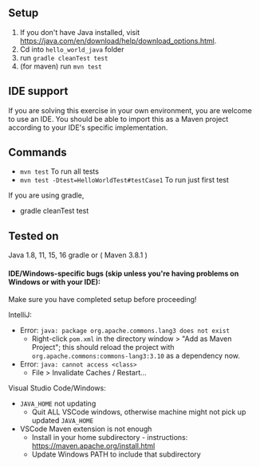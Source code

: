 ## Setup
1. If you don't have Java installed, visit https://java.com/en/download/help/download_options.html.
2. Cd into `hello_world_java` folder
3. run `gradle cleanTest test`
4. (for maven) run `mvn test`

## IDE support
If you are solving this exercise in your own environment, you are welcome to use an IDE. You should be able to import this as a Maven project according to your IDE's specific implementation.

## Commands
- `mvn test` To run all tests
- `mvn test -Dtest=HelloWorldTest#testCase1` To run just first test

If you are using gradle,
- gradle cleanTest test

## Tested on
Java 1.8, 11, 15, 16
gradle or ( Maven 3.8.1 )

#### IDE/Windows-specific bugs (skip unless you're having problems on Windows or with your IDE):
Make sure you have completed setup before proceeding!

IntelliJ:
- Error: `java: package org.apache.commons.lang3 does not exist`
    - Right-click `pom.xml` in the directory window > "Add as Maven Project"; this should reload the project with `org.apache.commons:commons-lang3:3.10` as a dependency now.
- Error: `java: cannot access <class>`
    - File > Invalidate Caches / Restart...

Visual Studio Code/Windows:
- `JAVA_HOME` not updating
    - Quit ALL VSCode windows, otherwise machine might not pick up updated `JAVA_HOME`
- VSCode Maven extension is not enough
    - Install in your home subdirectory - instructions: https://maven.apache.org/install.html
    - Update Windows PATH to include that subdirectory
